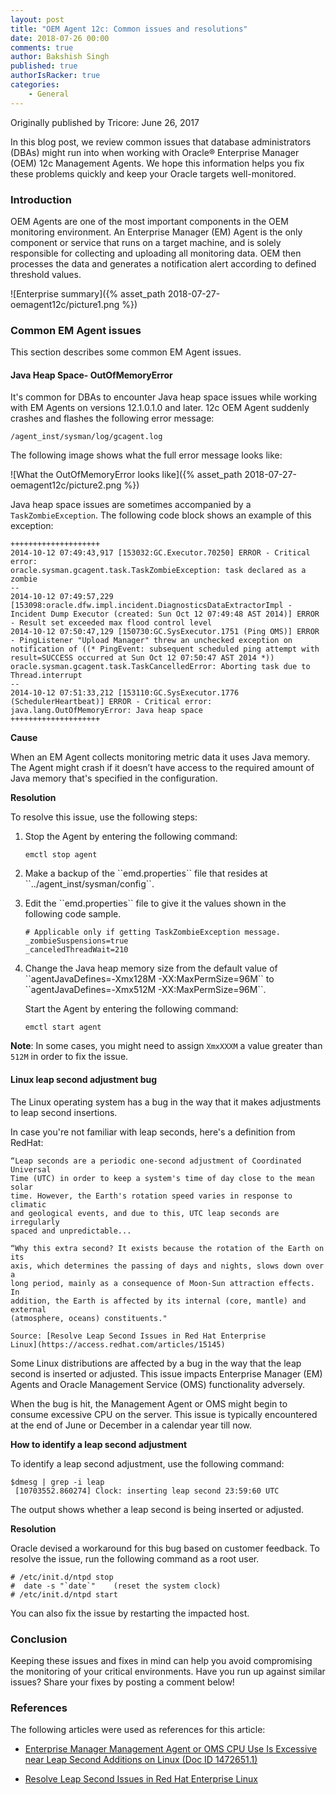 ```yaml
---
layout: post
title: "OEM Agent 12c: Common issues and resolutions"
date: 2018-07-26 00:00
comments: true
author: Bakshish Singh
published: true
authorIsRacker: true
categories:
    - General
---
```


Originally published by Tricore: June 26, 2017

In this blog post, we review common issues that database administrators
(DBAs) might run into when working with Oracle&reg; Enterprise Manager (OEM)
12c Management Agents. We hope this information helps you fix these
problems quickly and keep your Oracle targets well-monitored.

<!-- more -->

### Introduction

OEM Agents are one of the most important components in the OEM monitoring
environment. An Enterprise Manager (EM) Agent is the only component or service
that runs on a target machine, and is solely responsible for collecting and
uploading all monitoring data. OEM then processes the data and
generates a notification alert according to defined threshold values.

![Enterprise summary]({% asset_path 2018-07-27-oemagent12c/picture1.png %})

### Common EM Agent issues

This section describes some common EM Agent issues.

#### Java Heap Space- OutOfMemoryError

It's common for DBAs to encounter Java heap space issues
while working with EM Agents on versions 12.1.0.1.0 and later. 12c OEM Agent
suddenly crashes and flashes the following error message:

``/agent_inst/sysman/log/gcagent.log ``

The following image shows what the full error message looks like:

![What the OutOfMemoryError looks like]({% asset_path 2018-07-27-oemagent12c/picture2.png %})

Java heap space issues are sometimes accompanied by a ``TaskZombieException``.
The following code block shows an example of this exception:

```
++++++++++++++++++++
2014-10-12 07:49:43,917 [153032:GC.Executor.70250] ERROR - Critical error:
oracle.sysman.gcagent.task.TaskZombieException: task declared as a zombie
--
2014-10-12 07:49:57,229 [153098:oracle.dfw.impl.incident.DiagnosticsDataExtractorImpl - Incident Dump Executor (created: Sun Oct 12 07:49:48 AST 2014)] ERROR - Result set exceeded max flood control level
2014-10-12 07:50:47,129 [150730:GC.SysExecutor.1751 (Ping OMS)] ERROR - PingListener "Upload Manager" threw an unchecked exception on notification of ((* PingEvent: subsequent scheduled ping attempt with result=SUCCESS occurred at Sun Oct 12 07:50:47 AST 2014 *))
oracle.sysman.gcagent.task.TaskCancelledError: Aborting task due to Thread.interrupt
--
2014-10-12 07:51:33,212 [153110:GC.SysExecutor.1776 (SchedulerHeartbeat)] ERROR - Critical error:
java.lang.OutOfMemoryError: Java heap space
++++++++++++++++++++
```

**Cause**

When an EM Agent collects monitoring metric data it uses Java memory. The
Agent might crash if it doesn’t have access to the required amount of Java
memory that's specified in the configuration.

**Resolution**  

To resolve this issue, use the following steps:

1. Stop the Agent by entering the following command:

   ``emctl stop agent``

<ol start=2>
  <li>Make a backup of the ``emd.properties`` file that resides at
   ``../agent_inst/sysman/config``.</li>
</ol>

<ol start=3>
  <li>Edit the ``emd.properties`` file to give it the values shown in the
   following code sample.

   ```
   # Applicable only if getting TaskZombieException message.
   _zombieSuspensions=true
   _canceledThreadWait=210
   ```
   </li>
</ol>

<ol start=4>
  <li>Change the Java heap memory size from the default value of
   ``agentJavaDefines=-Xmx128M -XX:MaxPermSize=96M`` to
   ``agentJavaDefines=-Xmx512M -XX:MaxPermSize=96M``.
  </li>
</ol>

<ol start=45
  <li>Start the Agent by entering the following command:

   ```
   emctl start agent
   ```
   </li>
 </ol>

**Note**: In some cases, you might need to assign ``XmxXXXM`` a value greater
than ``512M`` in order to fix the issue.

#### Linux leap second adjustment bug

The Linux operating system has a bug in the way that it makes adjustments to
leap second insertions.

In case you're not familiar with leap seconds, here's a definition from RedHat:

    “Leap seconds are a periodic one-second adjustment of Coordinated Universal
    Time (UTC) in order to keep a system's time of day close to the mean solar
    time. However, the Earth's rotation speed varies in response to climatic
    and geological events, and due to this, UTC leap seconds are irregularly
    spaced and unpredictable...

    “Why this extra second? It exists because the rotation of the Earth on its
    axis, which determines the passing of days and nights, slows down over a
    long period, mainly as a consequence of Moon-Sun attraction effects. In
    addition, the Earth is affected by its internal (core, mantle) and external
    (atmosphere, oceans) constituents."

    Source: [Resolve Leap Second Issues in Red Hat Enterprise
    Linux](https://access.redhat.com/articles/15145)

Some Linux distributions are affected by a bug in the way that the leap second
is inserted or adjusted. This issue impacts Enterprise Manager (EM) Agents and
Oracle Management Service (OMS) functionality adversely.  

When the bug is hit, the Management Agent or OMS might begin to consume
excessive CPU on the server. This issue is typically encountered at the end of
June or December in a calendar year till now.

**How to identify a leap second adjustment**

To identify a leap second adjustment, use the following command:

```
$dmesg | grep -i leap
 [10703552.860274] Clock: inserting leap second 23:59:60 UTC
```

The output shows whether a leap second is being inserted or adjusted.

**Resolution**

Oracle devised a workaround for this bug based on customer feedback.
To resolve the issue, run the following command as a root user.

```
# /etc/init.d/ntpd stop
#  date -s "`date`"    (reset the system clock)
# /etc/init.d/ntpd start
```

You can also fix the issue by restarting the impacted host.

### Conclusion

Keeping these issues and fixes in mind can help you avoid
compromising the monitoring of your critical environments. Have you run up
against similar issues? Share your fixes by posting a comment below!

### References  

The following articles were used as references for this article:

- [Enterprise Manager Management Agent or OMS CPU Use Is Excessive near Leap
  Second Additions on Linux (Doc ID
    1472651.1)](https://support.oracle.com/epmos/faces/DocumentDisplay?_afrLoop=287033065719959&id=1472651.1&_adf.ctrl-state=qtcxet0s2_85)

- [Resolve Leap Second Issues in Red Hat Enterprise
  Linux](https://access.redhat.com/articles/15145)

